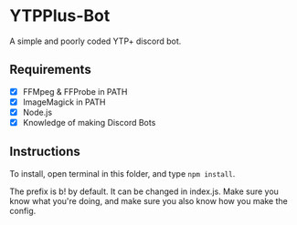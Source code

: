 # YTPPlus-Bot
 A simple and poorly coded YTP+ discord bot.

## Requirements
- [x] FFMpeg & FFProbe in PATH
- [x] ImageMagick in PATH
- [x] Node.js
- [x] Knowledge of making Discord Bots

## Instructions

To install, open terminal in this folder, and type `npm install`.

The prefix is b! by default. It can be changed in index.js.
Make sure you know what you're doing, and make sure you also know how you make the config.